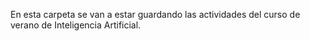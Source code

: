 En esta carpeta se van a estar guardando las actividades del curso de verano de Inteligencia Artificial.

